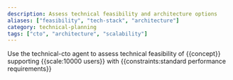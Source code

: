 ```yaml
---
description: Assess technical feasibility and architecture options
aliases: ["feasibility", "tech-stack", "architecture"]
category: technical-planning
tags: ["cto", "architecture", "scalability"]
---
```


Use the technical-cto agent to assess technical feasibility of {{concept}} supporting {{scale:10000 users}} with {{constraints:standard performance requirements}}